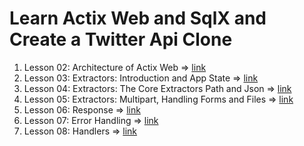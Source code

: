 # Learn Actix Web and SqlX and Create a Twitter Api Clone

1. Lesson 02: Architecture of Actix Web => [link](./l02-architecture-of-actix-web/README.md)
2. Lesson 03: Extractors: Introduction and App State => [link](./l03-extractor-introduction-and-app-state/README.md)
3. Lesson 04: Extractors: The Core Extractors Path and Json => [link](./l04-core-extractors-path-and-json/README.md)
4. Lesson 05: Extractors: Multipart, Handling Forms and Files => [link](./l05-extractors-multipart-handling-forms-and-files/README.md)
5. Lesson 06: Response => [link](./l06-response/README.md)
6. Lesson 07: Error Handling => [link](./l07-error-handling/README.md)
7. Lesson 08: Handlers => [link]()